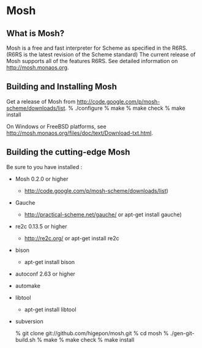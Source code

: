 # Mosh

## What is Mosh?
Mosh is a free and fast interpreter for Scheme as specified in the R6RS.(R6RS is the latest revision of the Scheme standard)
The current release of Mosh supports all of the features R6RS.
See detailed information on http://mosh.monaos.org.

## Building and Installing Mosh
Get a release of Mosh from http://code.google.com/p/mosh-scheme/downloads/list.
   % ./configure
   % make
   % make check
   % make install

On Windows or FreeBSD platforms, see http://mosh.monaos.org/files/doc/text/Download-txt.html.

## Building the cutting-edge Mosh
Be sure to you have installed :
- Mosh 0.2.0 or higher
  - http://code.google.com/p/mosh-scheme/downloads/list)
- Gauche
  - http://practical-scheme.net/gauche/ or apt-get install gauche)
- re2c 0.13.5 or higher
  - http://re2c.org/ or apt-get install re2c
- bison
  - apt-get install bison
- autoconf 2.63 or higher
- automake
- libtool
   - apt-get install libtool
- subversion

  % git clone git://github.com/higepon/mosh.git
  % cd mosh
  % ./gen-git-build.sh
  % make
  % make check
  % make install

